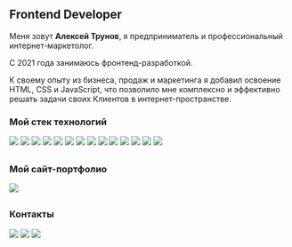 ## Frontend Developer

Меня зовут **Алексей Трунов**, я предприниматель и профессиональный интернет-маркетолог.

С 2021 года занимаюсь фронтенд-разработкой.

К своему опыту из бизнеса, продаж и маркетинга я добавил освоение HTML, CSS и JavaScript, что позволило мне комплексно и эффективно решать задачи своих Клиентов в интернет-пространстве.

### Мой стек технологий

<img src="https://img.shields.io/badge/HTML-f2f2f2?style=for-the-badge&logo=HTML5&logoColor=E34F26"/> <img src="https://img.shields.io/badge/CSS-f2f2f2?style=for-the-badge&logo=CSS3&logoColor=1572B6"/> <img src="https://img.shields.io/badge/Bootstrap-f2f2f2?style=for-the-badge&logo=Bootstrap&logoColor=7952B3"/> <img src="https://img.shields.io/badge/JavaScript-f2f2f2?style=for-the-badge&logo=JavaScript&logoColor=ed7e31"/> <img src="https://img.shields.io/badge/jQuery-f2f2f2?style=for-the-badge&logo=jQuery&logoColor=0769AD"/> <img src="https://img.shields.io/badge/php-f2f2f2?style=for-the-badge&logo=php&logoColor=0769AD"/> <img src="https://img.shields.io/badge/gulp-f2f2f2?style=for-the-badge&logo=gulp&logoColor=CF4647"/> <img src="https://img.shields.io/badge/Git-f2f2f2?style=for-the-badge&logo=Git&logoColor=F05032"/> <img src="https://img.shields.io/badge/GitHub-f2f2f2?style=for-the-badge&logo=GitHub&logoColor=181717"/> <img src="https://img.shields.io/badge/WordPress-f2f2f2?style=for-the-badge&logo=WordPress&logoColor=21759B"/> <img src="https://img.shields.io/badge/Figma-f2f2f2?style=for-the-badge&logo=Figma&logoColor=F24E1E"/> <img src="https://img.shields.io/badge/Photoshop-f2f2f2?style=for-the-badge&logo=AdobePhotoshop&logoColor=31A8FF"/> <img src="https://img.shields.io/badge/Illustrator-f2f2f2?style=for-the-badge&logo=AdobeIllustrator&logoColor=FF9A00"/> <img src="https://img.shields.io/badge/Google Ads-f2f2f2?style=for-the-badge&logo=Google Ads&logoColor=#4285F4"/>

##
### Мой сайт-портфолио

[<img src="https://img.shields.io/badge/truenow.ru-ffffff?style=for-the-badge&logo=ArcGIS&logoColor=#333333"/>](https://truenow.ru)

##
### Контакты

[<img src="https://img.shields.io/badge/Telegram-ffffff?style=for-the-badge&logo=Telegram&logoColor=#26A5E4"/>](https://t.me/trunov_alexey)
[<img src="https://img.shields.io/badge/Instagram-ffffff?style=for-the-badge&logo=Instagram&logoColor=#E4405F"/>](https://www.instagram.com/trunov_alexey/)
[<img src="https://img.shields.io/badge/VK-ffffff?style=for-the-badge&logo=VK&logoColor=0077FF"/>](https://vk.com/trunov_alexey)
